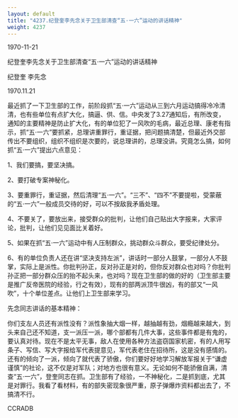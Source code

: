 ```yaml
---
layout: default
title: "4237.纪登奎李先念关于卫生部清查“五·一六”运动的讲话精神"
weight: 4237
---
```


1970-11-21

纪登奎李先念关于卫生部清查“五·一六”运动的讲话精神

纪登奎 李先念

1970.11.21

最近抓了一下卫生部的工作，前阶段抓“五·一六”运动从三到六月运动搞得冷冷清清，也有些单位有点扩大化，搞逼、供、信。中央发了3.27通知后，有所改变，通知的主要精神是防止扩大化，有的单位犯了一风吹的毛病，最近总理、康老有指示，抓“五·一六”要抓紧，总理讲重罪行，重证据，把问题搞清楚，但最近外交部传出不要组织，组织不组织是次要的，说总理讲的，总理没讲。究竟怎么搞，如何抓“五·一六”提出六点意见：

1、我们要搞，要坚决搞。

2、要打破专案神秘化。

3、要重罪行，重证据，然后清理“五·一六”。“三不”、“四不”不要提啦，受蒙蔽的“五·一六”一般成员交待的好，可以不按敌我矛盾处理。

4、不要关了，要放出来，接受群众的批判，让他们自己贴出大字报来，大家评论，批判，让他们见见面比关着好。

5、如果在抓“五·一六”运动中有人压制群众，挑动群众斗群众，要受纪律处分。

6、有的单位负责人还在讲“坚决支持左派”，讲话时一部分人鼓掌，一部分人不鼓掌，实际上是派性。你批判孙正，反对孙正是对的，但你反对群众也对吗？你批判孙正把一部分群众压的抬不起头来，也对吗？现在卫生部的做的好的（卫生部主要是推广反帝医院的经验，行之有效），现有的部两派顶牛很凶，有的部又“一风吹”，十个单位差点。让他们上卫生部来学习。

先念同志讲话的基本精神：

你们支左人员还有派性没有？派性象抽大烟一样，越抽越有劲，烟瘾越来越大，到头来自己还不知道，支一派压一派，哪个部都有几件大事，这些事件都是有鬼的，要认真对待。现在不是太平无事，敌人在使用各种方法盗窃国家机密，有的人用写条子、写信、写大字报给军代表提意见，军代表老住在招待所，这是没有感情的。还有的倾向了一派，倾向了就代表了骄傲，你们要好好地学习解放军报关于“谦虚谨慎”的社论，这不仅是对军队；对地方也很有意义。无论如何不能骄傲自满，清查“五·一六”，登奎同志在抓。卫生部有了经验，一不神秘化，二是抓到底，尤其是对罪行。我看了看材料，有的部失密现象很严重，原子弹爆炸资料都出去了，不搞清不行。

CCRADB


